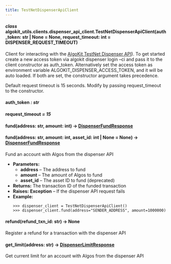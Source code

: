 ```yaml
---
title: TestNetDispenserApiClient
---
```

#### *class* algokit_utils.clients.dispenser_api_client.TestNetDispenserApiClient(auth_token: str | None = None, request_timeout: int = DISPENSER_REQUEST_TIMEOUT)

Client for interacting with the [AlgoKit TestNet Dispenser API](/reference/algokit-utils-py/api/https/githubcom/algorandfoundation/algokit/blob/main/docs/testnet_apimdhttps/githubcom/algorandfoundation/algokit/blob/main/docs/testnet_api/)).
To get started create a new access token via algokit dispenser login –ci
and pass it to the client constructor as auth_token.
Alternatively set the access token as environment variable ALGOKIT_DISPENSER_ACCESS_TOKEN,
and it will be auto loaded. If both are set, the constructor argument takes precedence.

Default request timeout is 15 seconds. Modify by passing request_timeout to the constructor.

#### auth_token *: str*

#### request_timeout *= 15*

#### fund(address: str, amount: int) → [DispenserFundResponse](/reference/algokit-utils-py/api/clients/dispenser_api_client/dispenserfundresponse/#algokit_utils.clients.dispenser_api_client.DispenserFundResponse)

#### fund(address: str, amount: int, asset_id: int | None = None) → [DispenserFundResponse](/reference/algokit-utils-py/api/clients/dispenser_api_client/dispenserfundresponse/#algokit_utils.clients.dispenser_api_client.DispenserFundResponse)

Fund an account with Algos from the dispenser API

* **Parameters:**
  * **address** – The address to fund
  * **amount** – The amount of Algos to fund
  * **asset_id** – The asset ID to fund (deprecated)
* **Returns:**
  The transaction ID of the funded transaction
* **Raises:**
  **Exception** – If the dispenser API request fails
* **Example:**
  ```pycon
  >>> dispenser_client = TestNetDispenserApiClient()
  >>> dispenser_client.fund(address="SENDER_ADDRESS", amount=1000000)
  ```

#### refund(refund_txn_id: str) → None

Register a refund for a transaction with the dispenser API

#### get_limit(address: str) → [DispenserLimitResponse](/reference/algokit-utils-py/api/clients/dispenser_api_client/dispenserlimitresponse/#algokit_utils.clients.dispenser_api_client.DispenserLimitResponse)

Get current limit for an account with Algos from the dispenser API